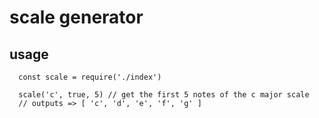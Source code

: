 # scale generator

## usage

```
  const scale = require('./index')

  scale('c', true, 5) // get the first 5 notes of the c major scale
  // outputs => [ 'c', 'd', 'e', 'f', 'g' ]
```